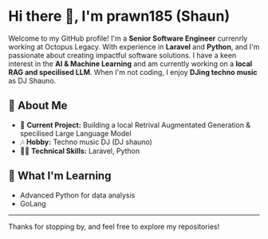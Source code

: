# Hi there 👋, I'm prawn185 (Shaun)

Welcome to my GitHub profile! I'm a **Senior Software Engineer**  currenrly working at Octopus Legacy. With experience in **Laravel** and **Python**, and I'm passionate about creating impactful software solutions. I have a keen interest in the **AI & Machine Learning** and am currently working on a **local RAG and specilised LLM**. When I'm not coding, I enjoy **DJing techno music** as DJ Shauno.

## 🚀 About Me

- 🔭 **Current Project:** Building a local Retrival Augmentated Generation & specilised Large Language Model
- 🎶 **Hobby:** Techno music DJ (DJ shauno)
- 👨‍💻 **Technical Skills:** Laravel, Python

## 🌱 What I'm Learning
- Advanced Python for data analysis
- GoLang

---

Thanks for stopping by, and feel free to explore my repositories!

